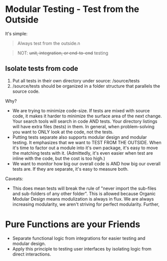 # Modular Testing - Test from the Outside

It's simple:

> Always test from the outside.n

> NOT: ~~unit, integration, or end-to-end~~ testing

## Isolate tests from code

1. Put all tests in their own directory under source: /source/tests
2. /source/tests should be organized in a folder structure that parallels the source code.

Why?

- We are trying to minimize code-size. If tests are mixed with source code, it makes it harder to minimize the surface area of the next change. Your search tools will search in code AND tests. Your directory listings will have extra files (tests) in them. In general, when problem-solving you want to ONLY look at the code, not the tests.
- Putting tests separate also supports modular design and modular testing. It emphasizes that we want to TEST FROM THE OUTSIDE. When it's time to factor out a module into it's own package, it's easy to move the matching tests with it. (Admittedly, it's even easier when test are inline with the code, but the cost is too high.)
- We want to monitor how big our overall code is AND how big our overall tests are. If they are separate, it's easy to measure both.

Caveats:

- This does mean tests will break the rule of "never import the sub-files and sub-folders of any other folder". This is allowed because Organic Modular Design means modulization is always in flux. We are always increasing modularity, we aren't striving for perfect modularity. Further,

# Pure Functions are your Friends

- Separate functional logic from integrations for easier testing and modular design.
- Apply this principle to testing user interfaces by isolating logic from direct interactions.
